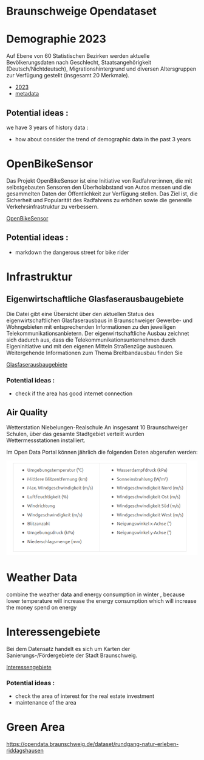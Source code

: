# Braunschweige Opendataset


# Demographie 2023

Auf Ebene von 60 Statistischen Bezirken werden aktuelle Bevölkerungsdaten nach Geschlecht, Staatsangehörigkeit (Deutsch/Nichtdeutsch), Migrationshintergrund und diversen Altersgruppen zur Verfügung gestellt (insgesamt 20 Merkmale).

* [2023](https://opendata.braunschweig.de/dataset/demographie/resource/5eeecad1-792c-4248-a44b-a091b718bc7f#{view-grid:{columnsWidth:[{column:!SBZ60_NAME,width:348}]}})
* [metadata](https://opendata.braunschweig.de/dataset/demographie/resource/a8496032-8c5b-4708-9c5c-be10d6dc8927#{})

## Potential ideas :
we have 3 years of history data : 
* how about consider the trend of demographic data in the past 3 years

# OpenBikeSensor 

Das Projekt OpenBikeSensor ist eine Initiative von Radfahrer:innen, die mit selbstgebauten Sensoren den Überholabstand von Autos messen und die gesammelten Daten der Öffentlichkeit zur Verfügung stellen. Das Ziel ist, die Sicherheit und Popularität des Radfahrens zu erhöhen sowie die generelle Verkehrsinfrastruktur zu verbessern.

[OpenBikeSensor](https://obs.adfc-osnabrueck.de/)

## Potential ideas :
* markdown the dangerous street for bike rider


# Infrastruktur

## Eigenwirtschaftliche Glasfaserausbaugebiete

Die Datei gibt eine Übersicht über den aktuellen Status des eigenwirtschaftlichen Glasfaserausbaus in Braunschweiger Gewerbe- und Wohngebieten mit entsprechenden Informationen zu den jeweiligen Telekommunikationsanbietern. Der eigenwirtschaftliche Ausbau zeichnet sich dadurch aus, dass die Telekommunikationsunternehmen durch Eigeninitiative und mit den eigenen Mitteln Straßenzüge ausbauen. Weitergehende Informationen zum Thema Breitbandausbau finden Sie

[Glasfaserausbaugebiete](https://opendata.braunschweig.de/dataset/eigenwirtschaftliche-glasfaserausbaugebiete)

### Potential ideas :

* check if the area has good internet connection


## Air Quality

Wetterstation Niebelungen-Realschule
An insgesamt 10 Braunschweiger Schulen, über das gesamte Stadtgebiet verteilt wurden Wettermessstationen installiert. 

Im Open Data Portal können jährlich die folgenden Daten abgerufen werden:

![img.png](img.png)

# Weather Data

combine the weather data and energy consumption in winter , because lower temperature will increase the energy consumption
which will increase the money spend on energy

# Interessengebiete
Bei dem Datensatz handelt es sich um Karten der Sanierungs-/Fördergebiete der Stadt Braunschweig.

[Interessengebiete](https://opendata.braunschweig.de/dataset/interessengebiete)

### Potential ideas :
* check the area of interest for the real estate investment
* maintenance of the area

# Green Area

https://opendata.braunschweig.de/dataset/rundgang-natur-erleben-riddagshausen